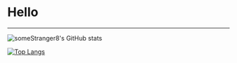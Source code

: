
# Hello

---

![someStranger8's GitHub stats](https://github-readme-stats.vercel.app/api?username=someStranger8&show_icons=true&theme=tokyonight)

[![Top Langs](https://github-readme-stats.vercel.app/api/top-langs/?username=someStranger8&layout=compact&theme=tokyonight)](https://github.com/someStranger8/someStranger8)
